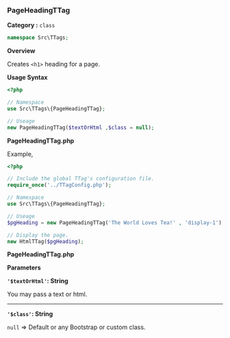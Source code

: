 <h3 class="display-4 mb-5">PageHeadingTTag</h3>


**Category :** `class`

```php
namespace Src\TTags;
```


**Overview**

Creates `<h1>` heading for a page.

**Usage Syntax**

```php
<?php 

// Namespace
use Src\TTags\{PageHeadingTTag};

// Useage
new PageHeadingTTag($textOrHtml ,$class = null);

```
<p class = "ttag-code-caption text-muted"><b>PageHeadingTTag.php</b></p>

Example,


```php
<?php 

// Include the global TTag's configuration file.
require_once('../TTagConfig.php');

// Namespace
use Src\TTags\{PageHeadingTTag};

// Useage
$pgHeading = new PageHeadingTTag('The World Loves Tea!' , 'display-1');

// Display the page.
new HtmlTTag($pgHeading);

```
<p class = "ttag-code-caption text-muted"><b>PageHeadingTTag.php</b></p>

**Parameters**

**`'$textOrHtml'`: String**

You may pass a text or html.

---

**`'$class'`: String**

`null` => <span class="badge badge-dark">Default</span> or any Bootstrap or custom class.


